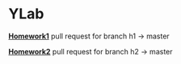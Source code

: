 # YLab

**[Homework1](https://github.com/annasergeevaGIT/YLab/pull/4)** pull request for branch h1 -> master

**[Homework2](https://github.com/annasergeevaGIT/YLab/pull/6)** pull request for branch h2 -> master